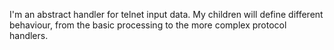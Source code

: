 I'm an abstract handler for telnet input data. 
My children will define different behaviour, from the basic processing to the more complex protocol handlers.
